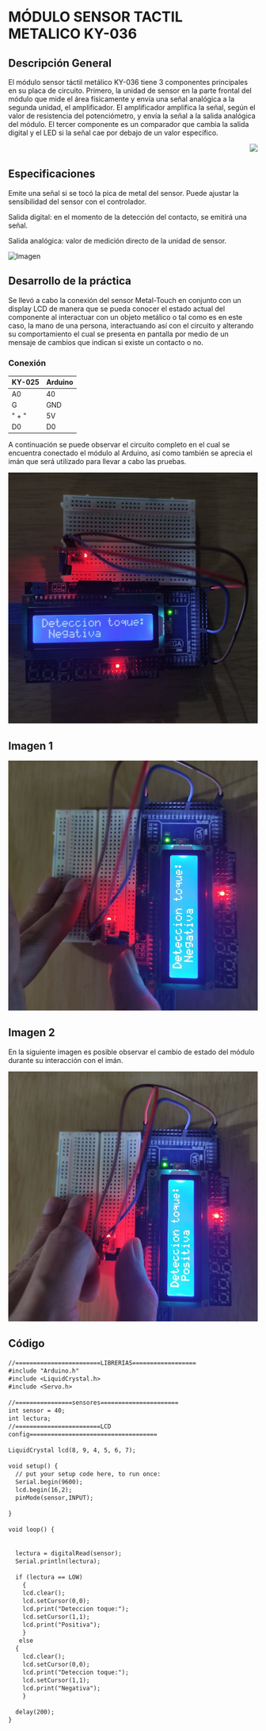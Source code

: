 # MÓDULO SENSOR TACTIL METALICO KY-036

## Descripción General
<p> 
El módulo sensor táctil metálico KY-036 tiene 3 componentes principales en su placa de circuito. Primero, la unidad de sensor en la parte frontal del módulo que mide el área físicamente y envía una señal analógica a la segunda unidad, el amplificador. El amplificador amplifica la señal, según el valor de resistencia del potenciómetro, y envía la señal a la salida analógica del módulo.
El tercer componente es un comparador que cambia la salida digital y el LED si la señal cae por debajo de un valor específico.
</p>
<div style="text-align:right"><img src="https://sensorkit.en.joy-it.net/images/9/9f/ky-036.jpg" /></div>

## Especificaciones
<p>
  Emite una señal si se tocó la pica de metal del sensor. Puede ajustar la sensibilidad del sensor con el controlador.

Salida digital:  en el momento de la detección del contacto, se emitirá una señal. 

Salida analógica:  valor de medición directo de la unidad de sensor.
</p>


![Imagen](https://sensorkit.en.joy-it.net/images/d/d8/4_dig_V_G_An_eng.png)

## Desarrollo de la práctica
<p>
Se llevó a cabo la conexión del sensor Metal-Touch en conjunto con un display LCD de manera que se pueda conocer el estado actual del componente al interactuar con un objeto metálico o tal como es en este caso, la mano de una persona, interactuando así con el circuito y alterando su comportamiento el cual se presenta en pantalla por medio de un mensaje de cambios que indican si existe un contacto o no.
</p>



 ### Conexión

KY-025	| Arduino
--------|-------
A0 |	40
G	| GND
" +	"| 5V
D0 | D0



<p>
A continuación se puede observar el circuito completo en el cual se encuentra conectado el módulo al Arduino, así como también se aprecia el imán que será utilizado para llevar a cabo las pruebas.
</p>

![Pruebas2](https://github.com/GenaroGonzalezz/Modulo-Sensor-KY-036/blob/main/200387356_122633776583651_6252952313923911029_n%20(1).jpg)

## Imagen 1

![Pruebas1](https://github.com/GenaroGonzalezz/Modulo-Sensor-KY-036/blob/main/205098584_544195530083189_2294472218594156980_n.jpg)

## Imagen 2
<p>
En la siguiente imagen es posible observar el cambio de estado del módulo durante su interacción con el imán.
</p>

![Pruebas3](https://github.com/GenaroGonzalezz/Modulo-Sensor-KY-036/blob/main/201459053_857633305106726_3694770651859182540_n.jpg)

## Código
```
//========================LIBRERIAS==================
#include "Arduino.h"
#include <LiquidCrystal.h>
#include <Servo.h>

//================sensores======================
int sensor = 40;
int lectura;
//========================LCD config====================================

LiquidCrystal lcd(8, 9, 4, 5, 6, 7);

void setup() {
  // put your setup code here, to run once:
  Serial.begin(9600);
  lcd.begin(16,2);
  pinMode(sensor,INPUT);
  
}

void loop() {
  

  lectura = digitalRead(sensor);
  Serial.println(lectura);

  if (lectura == LOW)
    {
    lcd.clear();
    lcd.setCursor(0,0);
    lcd.print("Deteccion toque:");
    lcd.setCursor(1,1);
    lcd.print("Positiva");
    }
   else
  {
    lcd.clear();
    lcd.setCursor(0,0);
    lcd.print("Deteccion toque:");
    lcd.setCursor(1,1);
    lcd.print("Negativa");
    }
  
  delay(200);
}
```
